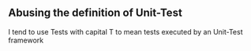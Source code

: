 ## Abusing the definition of Unit-Test

I tend to use Tests with capital T to mean tests executed by an Unit-Test framework
